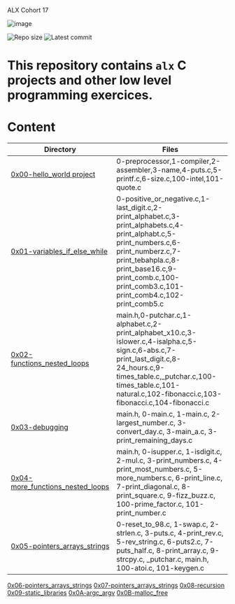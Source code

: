 ALX Cohort 17

![image](https://user-images.githubusercontent.com/105258746/189962379-f8aca8d6-0a1b-4367-8360-af2dd481734e.png)

![Repo size](https://img.shields.io/github/repo-size/rodynaamrfathy/alx-low_level_programming)
![Latest commit](https://img.shields.io/github/last-commit/rodynaamrfathy/alx-low_level_programming/master?style=round-square)

# This repository contains `alx` C projects and other low level programming exercices.

# Content
Directory | Files
--------- | -----
[0x00-hello_world project](https://github.com/rodynaamrfathy/alx-low_level_programming/tree/master/0x00-hello_world) | 0-preprocessor,1-compiler,2-assembler,3-name,4-puts.c,5-printf.c,6-size.c,100-intel,101-quote.c
[0x01-variables_if_else_while](https://github.com/rodynaamrfathy/alx-low_level_programming/tree/master/0x01-variables_if_else_while) | 0-positive_or_negative.c,1-last_digit.c,2-print_alphabet.c,3-print_alphabets.c,4-print_alphabt.c,5-print_numbers.c,6-print_numberz.c,7-print_tebahpla.c,8-print_base16.c,9-print_comb.c,100-print_comb3.c,101-print_comb4.c,102-print_comb5.c
[0x02-functions_nested_loops](https://github.com/rodynaamrfathy/alx-low_level_programming/tree/master/0x02-functions_nested_loops) | main.h,0-putchar.c,1-alphabet.c,2-print_alphabet_x10.c,3-islower.c,4-isalpha.c,5-sign.c,6-abs.c,7-print_last_digit.c,8-24_hours.c,9-times_table.c,_putchar.c,100-times_table.c,101-natural.c,102-fibonacci.c,103-fibonacci.c,104-fibonacci.c
[0x03-debugging](https://github.com/rodynaamrfathy/alx-low_level_programming/tree/master/0x03-debugging) | main.h, 0-main.c, 1-main.c, 2-largest_number.c, 3-convert_day.c, 3-main_a.c, 3-print_remaining_days.c
[0x04-more_functions_nested_loops](https://github.com/rodynaamrfathy/alx-low_level_programming/tree/master/0x04-more_functions_nested_loops) | main.h, 0-isupper.c, 1-isdigit.c, 2-mul.c, 3-print_numbers.c, 4-print_most_numbers.c, 5-more_numbers.c, 6-print_line.c, 7-print_diagonal.c, 8-print_square.c, 9-fizz_buzz.c, 100-prime_factor.c, 101-print_number.c
[0x05-pointers_arrays_strings](https://github.com/rodynaamrfathy/alx-low_level_programming/tree/master/0x05-pointers_arrays_strings) | 0-reset_to_98.c, 1-swap.c, 2-strlen.c, 3-puts.c, 4-print_rev.c, 5-rev_string.c, 6-puts2.c, 7-puts_half.c, 8-print_array.c, 9-strcpy.c, _putchar.c, main.h, 100-atoi.c, 101-keygen.c
[0x06-pointers_arrays_strings](https://github.com/rodynaamrfathy/alx-low_level_programming/tree/master/0x06-pointers_arrays_strings) 
[0x07-pointers_arrays_strings](https://github.com/rodynaamrfathy/alx-low_level_programming/tree/master/0x07-pointers_arrays_strings)
[0x08-recursion](https://github.com/rodynaamrfathy/alx-low_level_programming/tree/master/0x08-recursion)
[0x09-static_libraries](https://github.com/rodynaamrfathy/alx-low_level_programming/tree/master/0x09-static_libraries)
[0x0A-argc_argv](https://github.com/rodynaamrfathy/alx-low_level_programming/tree/master/0x0A-argc_argv)
[0x0B-malloc_free](https://github.com/rodynaamrfathy/alx-low_level_programming/tree/master/0x0B-malloc_free)
[](https://github.com/rodynaamrfathy/alx-low_level_programming/tree/master/0x0C-more_malloc_free)
[](https://github.com/rodynaamrfathy/alx-low_level_programming/tree/master/0x0D-preprocessor)
[](https://github.com/rodynaamrfathy/alx-low_level_programming/tree/master/0x0E-structures_typedef)
[](https://github.com/rodynaamrfathy/alx-low_level_programming/tree/master/0x0F-function_pointers)
[](https://github.com/rodynaamrfathy/alx-low_level_programming/tree/master/0x10-variadic_functions)
[](https://github.com/rodynaamrfathy/alx-low_level_programming/tree/master/0x12-singly_linked_lists)
[](https://github.com/rodynaamrfathy/alx-low_level_programming/tree/master/0x13-more_singly_linked_lists)
[](https://github.com/rodynaamrfathy/alx-low_level_programming/tree/master/0x14-bit_manipulation)
[](https://github.com/rodynaamrfathy/alx-low_level_programming/tree/master/0x15-file_io)
[](https://github.com/rodynaamrfathy/alx-low_level_programming/tree/master/0x17-doubly_linked_lists)
[](https://github.com/rodynaamrfathy/alx-low_level_programming/tree/master/0x18-dynamic_libraries)
[](https://github.com/rodynaamrfathy/alx-low_level_programming/tree/master/0x1A-hash_tables)
[](https://github.com/rodynaamrfathy/alx-low_level_programming/tree/master/0x1C-makefiles)







